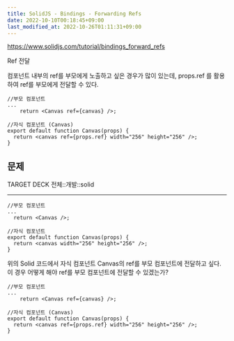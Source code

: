 ```yaml
---
title: SolidJS - Bindings - Forwarding Refs
date: 2022-10-10T00:18:45+09:00
last_modified_at: 2022-10-26T01:11:31+09:00
---
```


https://www.solidjs.com/tutorial/bindings_forward_refs

Ref 전달

컴포넌트 내부의 ref를 부모에게 노출하고 싶은 경우가 많이 있는데, props.ref 를 활용하여 ref를 부모에게 전달할 수 있다.

```tsx
//부모 컴포넌트
...
	return <Canvas ref={canvas} />;

//자식 컴포넌트 (Canvas)
export default function Canvas(props) {
  return <canvas ref={props.ref} width="256" height="256" />;
}
```

## 문제

TARGET DECK
전체::개발::solid

---

<!--ankiQ-->

```tsx
//부모 컴포넌트
...
  return <Canvas />;

//자식 컴포넌트
export default function Canvas(props) {
  return <canvas width="256" height="256" />;
}

```

위의 Solid 코드에서 자식 컴포넌트 Canvas의 ref를 부모 컴포넌트에 전달하고 싶다. 이 경우 어떻게 해야 ref를 부모 컴포넌트에 전달할 수 있겠는가?

<!--ankiA-->

```tsx
//부모 컴포넌트
...
	return <Canvas ref={canvas} />;

//자식 컴포넌트 (Canvas)
export default function Canvas(props) {
  return <canvas ref={props.ref} width="256" height="256" />;
}
```

<!--ankiE-->
<!--ID: 1664963394344-->
